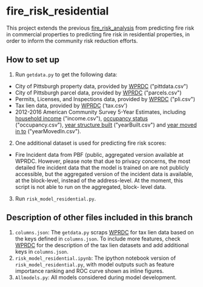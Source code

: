 # fire_risk_residential

This project extends the previous [fire_risk_analysis](https://github.com/CityofPittsburgh/fire_risk_analysis) from predicting fire risk in commercial properties to predicting fire risk in residential properties, in order to inform the community risk reduction efforts.

## How to set up
1. Run `getdata.py` to get the following data:
- City of Pittsburgh property data, provided by [WPRDC](https://www.wprdc.org) ("pittdata.csv")
- City of Pittsburgh parcel data, provided by [WPRDC](https://www.wprdc.org)  ("parcels.csv")
- Permits, Licenses, and Inspections data, provided by [WPRDC](https://www.wprdc.org)  ("pli.csv")
- Tax lien data, provided by [WPRDC](https://www.wprdc.org)  ('tax.csv')
- 2012-2016 American Community Survey 5-Year Estimates, including [household income](https://factfinder.census.gov/faces/tableservices/jsf/pages/productview.xhtml?pid=ACS_16_5YR_B19001&prodType=table) ("income.csv"), [occupancy status](https://factfinder.census.gov/faces/tableservices/jsf/pages/productview.xhtml?pid=ACS_16_5YR_B25002&prodType=table) ("occupancy.csv"), [year structure built](https://factfinder.census.gov/faces/tableservices/jsf/pages/productview.xhtml?pid=ACS_16_5YR_B25034&prodType=table) ("yearBuilt.csv") and [year moved in to](https://factfinder.census.gov/faces/tableservices/jsf/pages/productview.xhtml?pid=ACS_16_5YR_B25038&prodType=table) ("yearMovedIn.csv").

2. One additional dataset is used for predicting fire risk scores:
- Fire Incident data from PBF (public, aggregated version available at WPRDC. However, please note that due to privacy concerns, the most     detailed fire incident data that the model is trained on are not publicly accessible, but the aggregated version of the incident data       is available, at the block-level, instead of the address-level. At the moment, this script is not able to run on the aggregated, block-     level data.

3. Run `risk_model_residential.py`.

## Description of other files included in this branch
1. `columns.json`: The `getdata.py` scraps [WPRDC](https://www.wprdc.org) for tax lien data based on the keys defined in `columns.json`. To include more features, check [WPRDC](https://www.wprdc.org) for the description of the tax lien datasets and add additional keys in `columns.json`.
2. `risk_model_residential.ipynb`: The ipython notebook version of `risk_model_residential.py`, with model outputs such as feature importance ranking and ROC curve shown as inline figures.
3. `Allmodels.py`: All models considered during model development.
